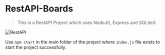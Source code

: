 # RestAPI-Boards

> This is a RestAPI Project which uses NodeJS, Express and SQLite3.

![RestAPI](https://www.mindinventory.com/blog/wp-content/uploads/2021/09/rest-api-model-1.png)

Use `npm start` in the main folder of the project where `index.js` file exists to start the project successfully.
